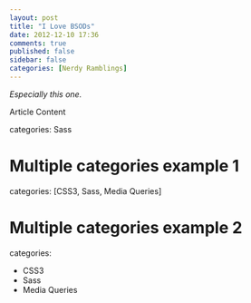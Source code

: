 ```yaml
---
layout: post
title: "I Love BSODs"
date: 2012-12-10 17:36
comments: true
published: false
sidebar: false
categories: [Nerdy Ramblings]
---
```

*Especially this one.*
<!-- more -->
Article Content


categories: Sass

# Multiple categories example 1
categories: [CSS3, Sass, Media Queries]

# Multiple categories example 2
categories:
- CSS3
- Sass
- Media Queries
